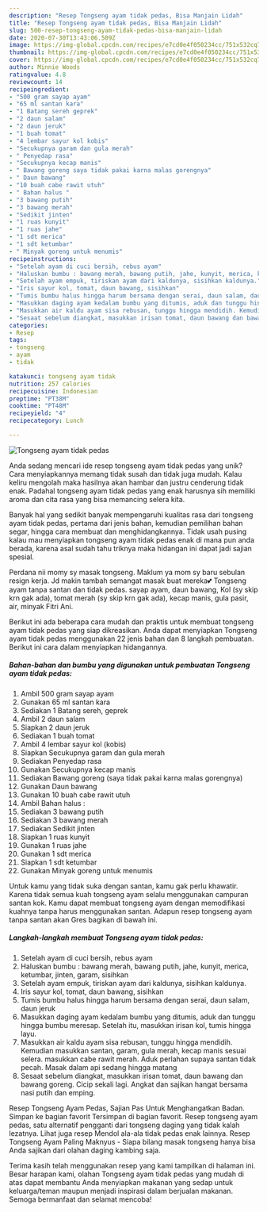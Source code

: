 ```yaml
---
description: "Resep Tongseng ayam tidak pedas, Bisa Manjain Lidah"
title: "Resep Tongseng ayam tidak pedas, Bisa Manjain Lidah"
slug: 500-resep-tongseng-ayam-tidak-pedas-bisa-manjain-lidah
date: 2020-07-30T13:43:06.509Z
image: https://img-global.cpcdn.com/recipes/e7cd0e4f050234cc/751x532cq70/tongseng-ayam-tidak-pedas-foto-resep-utama.jpg
thumbnail: https://img-global.cpcdn.com/recipes/e7cd0e4f050234cc/751x532cq70/tongseng-ayam-tidak-pedas-foto-resep-utama.jpg
cover: https://img-global.cpcdn.com/recipes/e7cd0e4f050234cc/751x532cq70/tongseng-ayam-tidak-pedas-foto-resep-utama.jpg
author: Minnie Woods
ratingvalue: 4.8
reviewcount: 14
recipeingredient:
- "500 gram sayap ayam"
- "65 ml santan kara"
- "1 Batang sereh geprek"
- "2 daun salam"
- "2 daun jeruk"
- "1 buah tomat"
- "4 lembar sayur kol kobis"
- "Secukupnya garam dan gula merah"
- " Penyedap rasa"
- "Secukupnya kecap manis"
- " Bawang goreng saya tidak pakai karna malas gorengnya"
- " Daun bawang"
- "10 buah cabe rawit utuh"
- " Bahan halus "
- "3 bawang putih"
- "3 bawang merah"
- "Sedikit jinten"
- "1 ruas kunyit"
- "1 ruas jahe"
- "1 sdt merica"
- "1 sdt ketumbar"
- " Minyak goreng untuk menumis"
recipeinstructions:
- "Setelah ayam di cuci bersih, rebus ayam"
- "Haluskan bumbu : bawang merah, bawang putih, jahe, kunyit, merica, ketumbar, jinten, garam, sisihkan"
- "Setelah ayam empuk, tiriskan ayam dari kaldunya, sisihkan kaldunya."
- "Iris sayur kol, tomat, daun bawang, sisihkan"
- "Tumis bumbu halus hingga harum bersama dengan serai, daun salam, daun jeruk"
- "Masukkan daging ayam kedalam bumbu yang ditumis, aduk dan tunggu hingga bumbu meresap. Setelah itu, masukkan irisan kol, tumis hingga layu."
- "Masukkan air kaldu ayam sisa rebusan, tunggu hingga mendidih. Kemudian masukkan santan, garam, gula merah, kecap manis sesuai selera. masukkan cabe rawit merah. Aduk perlahan supaya santan tidak pecah. Masak dalam api sedang hingga matang"
- "Sesaat sebelum diangkat, masukkan irisan tomat, daun bawang dan bawang goreng. Cicip sekali lagi. Angkat dan sajikan hangat bersama nasi putih dan emping."
categories:
- Resep
tags:
- tongseng
- ayam
- tidak

katakunci: tongseng ayam tidak 
nutrition: 257 calories
recipecuisine: Indonesian
preptime: "PT38M"
cooktime: "PT48M"
recipeyield: "4"
recipecategory: Lunch

---
```



![Tongseng ayam tidak pedas](https://img-global.cpcdn.com/recipes/e7cd0e4f050234cc/751x532cq70/tongseng-ayam-tidak-pedas-foto-resep-utama.jpg)

Anda sedang mencari ide resep tongseng ayam tidak pedas yang unik? Cara menyiapkannya memang tidak susah dan tidak juga mudah. Kalau keliru mengolah maka hasilnya akan hambar dan justru cenderung tidak enak. Padahal tongseng ayam tidak pedas yang enak harusnya sih memiliki aroma dan cita rasa yang bisa memancing selera kita.

Banyak hal yang sedikit banyak mempengaruhi kualitas rasa dari tongseng ayam tidak pedas, pertama dari jenis bahan, kemudian pemilihan bahan segar, hingga cara membuat dan menghidangkannya. Tidak usah pusing kalau mau menyiapkan tongseng ayam tidak pedas enak di mana pun anda berada, karena asal sudah tahu triknya maka hidangan ini dapat jadi sajian spesial.

Perdana nii momy sy masak tongseng. Maklum ya mom sy baru sebulan resign kerja. Jd makin tambah semangat masak buat mereka💕 Tongseng ayam tanpa santan dan tidak pedas. sayap ayam, daun bawang, Kol (sy skip krn gak ada), tomat merah (sy skip krn gak ada), kecap manis, gula pasir, air, minyak Fitri Ani.


Berikut ini ada beberapa cara mudah dan praktis untuk membuat tongseng ayam tidak pedas yang siap dikreasikan. Anda dapat menyiapkan Tongseng ayam tidak pedas menggunakan 22 jenis bahan dan 8 langkah pembuatan. Berikut ini cara dalam menyiapkan hidangannya.

<!--inarticleads1-->

##### Bahan-bahan dan bumbu yang digunakan untuk pembuatan Tongseng ayam tidak pedas:

1. Ambil 500 gram sayap ayam
1. Gunakan 65 ml santan kara
1. Sediakan 1 Batang sereh, geprek
1. Ambil 2 daun salam
1. Siapkan 2 daun jeruk
1. Sediakan 1 buah tomat
1. Ambil 4 lembar sayur kol (kobis)
1. Siapkan Secukupnya garam dan gula merah
1. Sediakan  Penyedap rasa
1. Gunakan Secukupnya kecap manis
1. Sediakan  Bawang goreng (saya tidak pakai karna malas gorengnya)
1. Gunakan  Daun bawang
1. Gunakan 10 buah cabe rawit utuh
1. Ambil  Bahan halus :
1. Sediakan 3 bawang putih
1. Sediakan 3 bawang merah
1. Sediakan Sedikit jinten
1. Siapkan 1 ruas kunyit
1. Gunakan 1 ruas jahe
1. Gunakan 1 sdt merica
1. Siapkan 1 sdt ketumbar
1. Gunakan  Minyak goreng untuk menumis


Untuk kamu yang tidak suka dengan santan, kamu gak perlu khawatir. Karena tidak semua kuah tongseng ayam selalu menggunakan campuran santan kok. Kamu dapat membuat tongseng ayam dengan memodifikasi kuahnya tanpa harus menggunakan santan. Adapun resep tongseng ayam tanpa santan akan Gres bagikan di bawah ini. 

<!--inarticleads2-->

##### Langkah-langkah membuat Tongseng ayam tidak pedas:

1. Setelah ayam di cuci bersih, rebus ayam
1. Haluskan bumbu : bawang merah, bawang putih, jahe, kunyit, merica, ketumbar, jinten, garam, sisihkan
1. Setelah ayam empuk, tiriskan ayam dari kaldunya, sisihkan kaldunya.
1. Iris sayur kol, tomat, daun bawang, sisihkan
1. Tumis bumbu halus hingga harum bersama dengan serai, daun salam, daun jeruk
1. Masukkan daging ayam kedalam bumbu yang ditumis, aduk dan tunggu hingga bumbu meresap. Setelah itu, masukkan irisan kol, tumis hingga layu.
1. Masukkan air kaldu ayam sisa rebusan, tunggu hingga mendidih. Kemudian masukkan santan, garam, gula merah, kecap manis sesuai selera. masukkan cabe rawit merah. Aduk perlahan supaya santan tidak pecah. Masak dalam api sedang hingga matang
1. Sesaat sebelum diangkat, masukkan irisan tomat, daun bawang dan bawang goreng. Cicip sekali lagi. Angkat dan sajikan hangat bersama nasi putih dan emping.


Resep Tongseng Ayam Pedas, Sajian Pas Untuk Menghangatkan Badan. Simpan ke bagian favorit Tersimpan di bagian favorit. Resep tongseng ayam pedas, satu alternatif pengganti dari tongseng daging yang tidak kalah lezatnya. Lihat juga resep Mendol ala-ala tidak pedas enak lainnya. Resep Tongseng Ayam Paling Maknyus - Siapa bilang masak tongseng hanya bisa Anda sajikan dari olahan daging kambing saja. 

Terima kasih telah menggunakan resep yang kami tampilkan di halaman ini. Besar harapan kami, olahan Tongseng ayam tidak pedas yang mudah di atas dapat membantu Anda menyiapkan makanan yang sedap untuk keluarga/teman maupun menjadi inspirasi dalam berjualan makanan. Semoga bermanfaat dan selamat mencoba!
